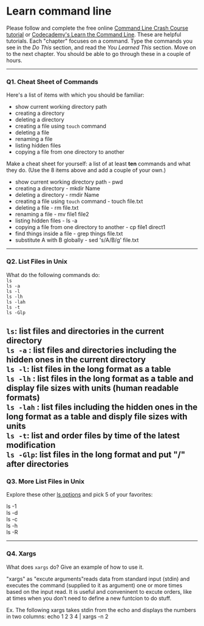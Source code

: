 # Learn command line

Please follow and complete the free online [Command Line Crash Course
tutorial](https://web.archive.org/web/20160708171659/http://cli.learncodethehardway.org/book/) or [Codecademy's Learn the Command Line](https://www.codecademy.com/learn/learn-the-command-line). These are helpful tutorials. Each "chapter" focuses on a command. Type the commands you see in the _Do This_ section, and read the _You Learned This_ section. Move on to the next chapter. You should be able to go through these in a couple of hours.

---

### Q1.  Cheat Sheet of Commands  

Here's a list of items with which you should be familiar:  
* show current working directory path
* creating a directory
* deleting a directory
* creating a file using `touch` command
* deleting a file
* renaming a file
* listing hidden files
* copying a file from one directory to another

Make a cheat sheet for yourself: a list of at least **ten** commands and what they do.  (Use the 8 items above and add a couple of your own.)  

> > 
* show current working directory path - pwd
* creating a directory - mkdir Name
* deleting a directory - rmdir Name
* creating a file using `touch` command - touch file.txt
* deleting a file - rm file.txt
* renaming a file - mv file1 file2
* listing hidden files - ls -a
* copying a file from one directory to another - cp file1 direct1
* find things inside a file - grep things file.txt
* substitute A with B globally - sed 's/A/B/g' file.txt

---

### Q2.  List Files in Unix   

What do the following commands do:  
`ls`  
`ls -a`  
`ls -l`  
`ls -lh`  
`ls -lah`  
`ls -t`  
`ls -Glp`  
> >
`ls`: list files and directories in the current directory  
`ls -a` : list files and directories including the hidden ones in the current directory  
`ls -l`: list files in the long format as a table  
`ls -lh` : list files in the long format as a table and display file sizes with units (human readable formats)  
`ls -lah` : list files including the hidden ones in the long format as a table and disply file sizes with units  
`ls -t`: list and order files by time of the latest modification  
`ls -Glp`: list files in the long format and put "/" after directories   
---

### Q3.  More List Files in Unix  

Explore these other [ls options](http://www.techonthenet.com/unix/basic/ls.php) and pick 5 of your favorites:

> > 
ls -1  
ls -d  
ls -c  
ls -h  
ls -R  

---

### Q4.  Xargs   

What does `xargs` do? Give an example of how to use it.

> >  
"xargs" as "excute arguments"reads data from standard input (stdin) and executes the command (supplied to it as argument) one or more times based on the input read. It is useful and conveninent to excute orders, like at times when you don't need to define a new funtcion to do stuff. 

Ex. The following xargs takes stdin from the echo and displays the numbers in two columns:
echo 1 2 3 4 | xargs -n 2

 

